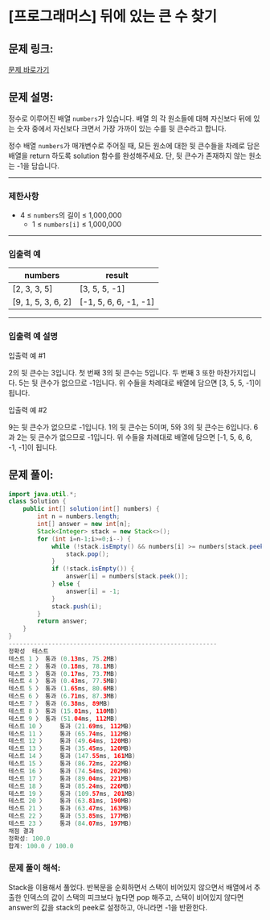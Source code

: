 # [프로그래머스] 뒤에 있는 큰 수 찾기

## 문제 링크:

[문제 바로가기](https://school.programmers.co.kr/learn/courses/30/lessons/154539)

## 문제 설명:

정수로 이루어진 배열 `numbers`가 있습니다. 배열 의 각 원소들에 대해 자신보다 뒤에 있는 숫자 중에서 자신보다 크면서 가장 가까이 있는 수를 뒷 큰수라고 합니다.

정수 배열 `numbers`가 매개변수로 주어질 때, 모든 원소에 대한 뒷 큰수들을 차례로 담은 배열을 return 하도록 solution 함수를 완성해주세요. 단, 뒷 큰수가 존재하지 않는 원소는 -1을 담습니다.

---

### 제한사항

- 4 ≤ `numbers`의 길이 ≤ 1,000,000
    - 1 ≤ `numbers[i]` ≤ 1,000,000

---

### 입출력 예

| numbers | result |
| --- | --- |
| [2, 3, 3, 5] | [3, 5, 5, -1] |
| [9, 1, 5, 3, 6, 2] | [-1, 5, 6, 6, -1, -1] |

---

### 입출력 예 설명

입출력 예 #1

2의 뒷 큰수는 3입니다. 첫 번째 3의 뒷 큰수는 5입니다. 두 번째 3 또한 마찬가지입니다. 5는 뒷 큰수가 없으므로 -1입니다. 위 수들을 차례대로 배열에 담으면 [3, 5, 5, -1]이 됩니다.

입출력 예 #2

9는 뒷 큰수가 없으므로 -1입니다. 1의 뒷 큰수는 5이며, 5와 3의 뒷 큰수는 6입니다. 6과 2는 뒷 큰수가 없으므로 -1입니다. 위 수들을 차례대로 배열에 담으면 [-1, 5, 6, 6, -1, -1]이 됩니다.

## 문제 풀이:

```java
import java.util.*;
class Solution {
    public int[] solution(int[] numbers) {
        int n = numbers.length;
        int[] answer = new int[n];
        Stack<Integer> stack = new Stack<>();
        for (int i=n-1;i>=0;i--) {
            while (!stack.isEmpty() && numbers[i] >= numbers[stack.peek()]) {
                stack.pop();
            }
            if (!stack.isEmpty()) {
                answer[i] = numbers[stack.peek()];
            } else {
                answer[i] = -1;
            }
            stack.push(i);
        }
        return answer;
    }
}
----------------------------------------------------------
정확성  테스트
테스트 1 〉	통과 (0.13ms, 75.2MB)
테스트 2 〉	통과 (0.18ms, 78.1MB)
테스트 3 〉	통과 (0.17ms, 73.7MB)
테스트 4 〉	통과 (0.43ms, 77.5MB)
테스트 5 〉	통과 (1.65ms, 80.6MB)
테스트 6 〉	통과 (6.71ms, 87.3MB)
테스트 7 〉	통과 (6.38ms, 89MB)
테스트 8 〉	통과 (15.01ms, 110MB)
테스트 9 〉	통과 (51.04ms, 112MB)
테스트 10 〉	통과 (21.69ms, 112MB)
테스트 11 〉	통과 (65.74ms, 112MB)
테스트 12 〉	통과 (49.64ms, 120MB)
테스트 13 〉	통과 (35.45ms, 120MB)
테스트 14 〉	통과 (147.55ms, 161MB)
테스트 15 〉	통과 (86.72ms, 222MB)
테스트 16 〉	통과 (74.54ms, 202MB)
테스트 17 〉	통과 (89.04ms, 221MB)
테스트 18 〉	통과 (85.24ms, 226MB)
테스트 19 〉	통과 (109.57ms, 201MB)
테스트 20 〉	통과 (63.81ms, 190MB)
테스트 21 〉	통과 (63.47ms, 163MB)
테스트 22 〉	통과 (53.85ms, 177MB)
테스트 23 〉	통과 (84.07ms, 197MB)
채점 결과
정확성: 100.0
합계: 100.0 / 100.0
```

### **문제 풀이 해석:**

Stack을 이용해서 풀었다. 반복문을 순회하면서 스택이 비어있지 않으면서 배열에서 추출한 인덱스의 값이 스택의 피크보다 높다면 pop 해주고, 스택이 비어있지 않다면 answer의 값을 stack의 peek로 설정하고, 아니라면 -1을 반환한다.